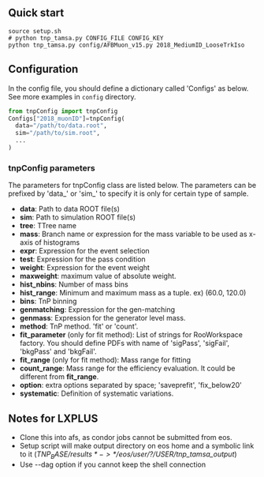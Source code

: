 ## Quick start

```
source setup.sh
# python tnp_tamsa.py CONFIG_FILE CONFIG_KEY
python tnp_tamsa.py config/AFBMuon_v15.py 2018_MediumID_LooseTrkIso
```

## Configuration
In the config file, you should define a dictionary called 'Configs' as below. See more examples in `config` directory.
```python
from tnpConfig import tnpConfig
Configs["2018_muonID"]=tnpConfig(
  data="/path/to/data.root",
  sim="/path/to/sim.root",
  ...
)
```
### tnpConfig parameters
The parameters for tnpConfig class are listed below. The parameters can be prefixed by 'data_' or 'sim_' to specify it is only for certain type of sample.
- **data**: Path to data ROOT file(s)
- **sim**: Path to simulation ROOT file(s)
- **tree**: TTree name
- **mass**: Branch name or expression for the mass variable to be used as x-axis of histograms
- **expr**: Expression for the event selection
- **test**: Expression for the pass condition
- **weight**: Expression for the event weight
- **maxweight**: maximum value of absolute weight.
- **hist_nbins**: Number of mass bins
- **hist_range**: Minimum and maximum mass as a tuple. ex) (60.0, 120.0)
- **bins**: TnP binning
- **genmatching**: Expression for the gen-matching
- **genmass**: Expression for the generator level mass.
- **method**: TnP method. 'fit' or 'count'.
- **fit_parameter** (only for fit method): List of strings for RooWorkspace factory. You should define PDFs with name of 'sigPass', 'sigFail', 'bkgPass' and 'bkgFail'.
- **fit_range** (only for fit method): Mass range for fitting
- **count_range**: Mass range for the efficiency evaluation. It could be different from **fit_range**.
- **option**: extra options separated by space; 'saveprefit', 'fix_below20'
- **systematic**: Definition of systematic variations.

## Notes for LXPLUS
- Clone this into afs, as condor jobs cannot be submitted from eos.
- Setup script will make output directory on eos home and a symbolic link to it (*$TNP_BASE/results* -> */eos/user/?/$USER/tnp_tamsa_output*)
- Use --dag option if you cannot keep the shell connection
